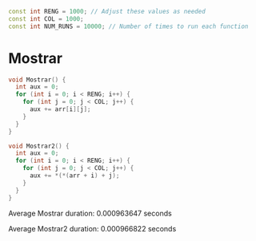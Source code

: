 ``` cpp
const int RENG = 1000; // Adjust these values as needed
const int COL = 1000;
const int NUM_RUNS = 10000; // Number of times to run each function
```


# Mostrar

```cpp
void Mostrar() {
  int aux = 0;
  for (int i = 0; i < RENG; i++) {
    for (int j = 0; j < COL; j++) {
      aux += arr[i][j];
    }
  }
}

void Mostrar2() {
  int aux = 0;
  for (int i = 0; i < RENG; i++) {
    for (int j = 0; j < COL; j++) {
      aux += *(*(arr + i) + j);
    }
  }
}
```

Average Mostrar  duration: 0.000963647 seconds

Average Mostrar2 duration: 0.000966822 seconds
